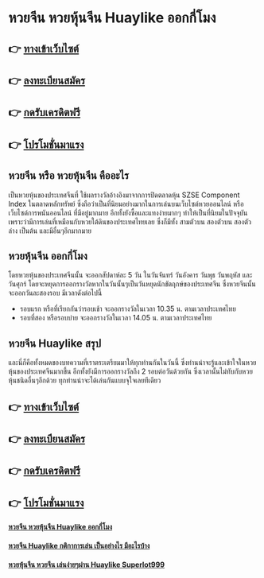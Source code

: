 # หวยจีน หวยหุ้นจีน Huaylike ออกกี่โมง

## 👉 [ทางเข้าเว็บไซต์](https://bit.ly/3qLWMmo)
## 👉 [ลงทะเบียนสมัคร](https://bit.ly/3qLWMmo)
## 👉 [กดรับเครดิตฟรี](https://bit.ly/3qLWMmo)
## 👉 [โปรโมชั่นมาแรง](https://bit.ly/3qLWMmo)

## หวยจีน หรือ หวยหุ้นจีน คืออะไร
เป็นหวยหุ้นของประเทศจีนที่ ใช้ผลรางวัลอ้างอิงมาจากการปิดตลาดหุ้น SZSE Component Index ในตลาดหลักทรัพย์ ซึ่งถือว่าเป็นที่นิยมอย่างมากในการเล่นบนเว็บไซต์หวยออนไลน์ หรือเว็บไซต์การพนันออนไลน์ ที่มีอยู่มากมาย อีกทั้งยังซื้อและแทงง่ายมากๆ ทำให้เป็นที่นิยมในปัจจุบัน เพราะว่ามีการเล่นที่เหมือนกับหวยใต้ดินของประเทศไทยเลย ซึ่งก็มีทั้ง สามตัวบน สองตัวบน สองตัวล่าง เป็นต้น และมีอื่นๆอีกมากมาย 

## หวยหุ้นจีน ออกกี่โมง
โดยหวยหุ้นของประเทศจีนนั้น จะออกสัปดาห์ละ 5 วัน ในวันจันทร์ วันอังคาร วันพุธ วันพฤหัส และวันศุกร์ โดยจะหยุดการออกรางวัลหากในวันนั้นๆเป็นวันหยุดนักขัตฤกษ์ของประเทศจีน ซึ่งหวยจีนนั้นจะออกวันละสองรอบ มีเวลาดังต่อไปนี้
- รอบแรก หรือที่เรียกกันว่ารอบเช้า จะออกรางวัลในเวลา 10.35 น. ตามเวลาประเทศไทย
- รอบที่สอง หรือรอบบ่าย จะออกรางวัลในเวลา 14.05 น. ตามเวลาประเทศไทย

## หวยจีน Huaylike สรุป
และนี่ก็คือทั้งหมดของบทความที่เราตระเตรียมมาให้ทุกท่านกันในวันนี้ ซึ่งท่านน่าจะรู้และเข้าใจในหวยหุ้นของประเทศจีนมากขึ้น อีกทั้งยังมีการออกรางวัลถึง 2 รอบต่อวันด้วยกัน ซึ่งเวลานั้นไม่ทับกับหวยหุ้นชนิดอื่นๆอีกด้วย ทุกท่านน่าจะได้เล่นกันแบบจุใจเลยทีเดียว

## 👉 [ทางเข้าเว็บไซต์](https://bit.ly/3qLWMmo)
## 👉 [ลงทะเบียนสมัคร](https://bit.ly/3qLWMmo)
## 👉 [กดรับเครดิตฟรี](https://bit.ly/3qLWMmo)
## 👉 [โปรโมชั่นมาแรง](https://bit.ly/3qLWMmo)

#### [หวยจีน หวยหุ้นจีน Huaylike ออกกี่โมง](https://atom.io/themes/หวยจีน%20หวยหุ้นจีน%20Huaylike%20ออกกี่โมง)
#### [หวยจีน Huaylike กติกาการเล่น เป็นอย่างไร มีอะไรบ้าง](https://atom.io/themes/หวยจีน%20Huaylike%20กติกาการเล่น%20เป็นอย่างไร%20มีอะไรบ้าง)
#### [หวยหุ้นจีน หวยจีน เล่นง่ายๆผ่าน Huaylike Superlot999](https://atom.io/themes/หวยหุ้นจีน%20หวยจีน%20เล่นง่ายๆผ่าน%20Huaylike%20Superlot999)